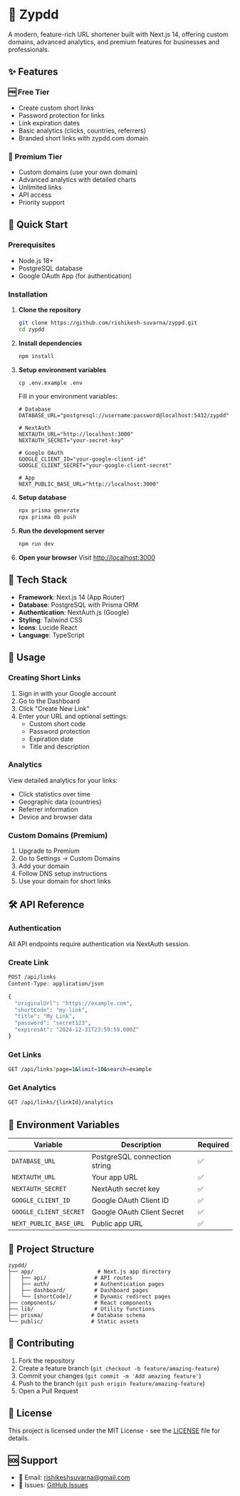 # 🔗 Zypdd

A modern, feature-rich URL shortener built with Next.js 14, offering custom domains, advanced analytics, and premium features for businesses and professionals.

## ✨ Features

### 🆓 Free Tier
- Create custom short links
- Password protection for links
- Link expiration dates
- Basic analytics (clicks, countries, referrers)
- Branded short links with zypdd.com domain

### 👑 Premium Tier
- Custom domains (use your own domain)
- Advanced analytics with detailed charts
- Unlimited links
- API access
- Priority support

## 🚀 Quick Start

### Prerequisites
- Node.js 18+ 
- PostgreSQL database
- Google OAuth App (for authentication)

### Installation

1. **Clone the repository**
   ```bash
   git clone https://github.com/rishikesh-suvarna/zyppd.git
   cd zypdd
   ```

2. **Install dependencies**
   ```bash
   npm install
   ```

3. **Setup environment variables**
   ```bash
   cp .env.example .env
   ```
   
   Fill in your environment variables:
   ```env
   # Database
   DATABASE_URL="postgresql://username:password@localhost:5432/zypdd"
   
   # NextAuth
   NEXTAUTH_URL="http://localhost:3000"
   NEXTAUTH_SECRET="your-secret-key"
   
   # Google OAuth
   GOOGLE_CLIENT_ID="your-google-client-id"
   GOOGLE_CLIENT_SECRET="your-google-client-secret"
   
   # App
   NEXT_PUBLIC_BASE_URL="http://localhost:3000"
   ```

4. **Setup database**
   ```bash
   npx prisma generate
   npx prisma db push
   ```

5. **Run the development server**
   ```bash
   npm run dev
   ```

6. **Open your browser**
   Visit [http://localhost:3000](http://localhost:3000)

## 🔧 Tech Stack

- **Framework**: Next.js 14 (App Router)
- **Database**: PostgreSQL with Prisma ORM
- **Authentication**: NextAuth.js (Google)
- **Styling**: Tailwind CSS
- **Icons**: Lucide React
- **Language**: TypeScript

## 📖 Usage

### Creating Short Links

1. Sign in with your Google account
2. Go to the Dashboard
3. Click "Create New Link"
4. Enter your URL and optional settings:
   - Custom short code
   - Password protection
   - Expiration date
   - Title and description

### Analytics

View detailed analytics for your links:
- Click statistics over time
- Geographic data (countries)
- Referrer information
- Device and browser data

### Custom Domains (Premium)

1. Upgrade to Premium
2. Go to Settings → Custom Domains
3. Add your domain
4. Follow DNS setup instructions
5. Use your domain for short links

## 🛠️ API Reference

### Authentication
All API endpoints require authentication via NextAuth session.

### Create Link
```bash
POST /api/links
Content-Type: application/json

{
  "originalUrl": "https://example.com",
  "shortCode": "my-link",
  "title": "My Link",
  "password": "secret123",
  "expiresAt": "2024-12-31T23:59:59.000Z"
}
```

### Get Links
```bash
GET /api/links?page=1&limit=10&search=example
```

### Get Analytics
```bash
GET /api/links/{linkId}/analytics
```

## 🔐 Environment Variables

| Variable | Description | Required |
|----------|-------------|----------|
| `DATABASE_URL` | PostgreSQL connection string | ✅ |
| `NEXTAUTH_URL` | Your app URL | ✅ |
| `NEXTAUTH_SECRET` | NextAuth secret key | ✅ |
| `GOOGLE_CLIENT_ID` | Google OAuth Client ID | ✅ |
| `GOOGLE_CLIENT_SECRET` | Google OAuth Client Secret | ✅ |
| `NEXT_PUBLIC_BASE_URL` | Public app URL | ✅ |

## 📁 Project Structure

```
zypdd/
├── app/                    # Next.js app directory
│   ├── api/               # API routes
│   ├── auth/              # Authentication pages
│   ├── dashboard/         # Dashboard pages
│   └── [shortCode]/       # Dynamic redirect pages
├── components/            # React components
├── lib/                   # Utility functions
├── prisma/               # Database schema
└── public/               # Static assets
```

## 🤝 Contributing

1. Fork the repository
2. Create a feature branch (`git checkout -b feature/amazing-feature`)
3. Commit your changes (`git commit -m 'Add amazing feature'`)
4. Push to the branch (`git push origin feature/amazing-feature`)
5. Open a Pull Request

## 📝 License

This project is licensed under the MIT License - see the [LICENSE](LICENSE) file for details.

## 🆘 Support

- 📧 Email: rishikeshsuvarna@gmail.com
- 🐛 Issues: [GitHub Issues](https://github.com/rishikesh-suvarna/zypdd/issues)